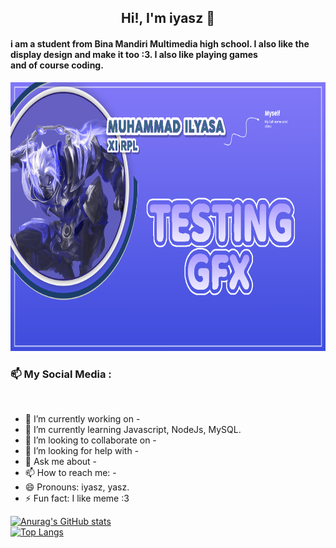 ## <center>Hi!, I'm iyasz 👋</center>
#### i am a student from Bina Mandiri Multimedia high school. I also like the display design and make it too :3. I also like playing games <br> and of course coding.

<center><img src="bg.png" width="900" height="430"></center>

### 📫  My Social Media :

<br>

- 🔭 I’m currently working on - 
- 🌱 I’m currently learning Javascript, NodeJs, MySQL. 
- 👯 I’m looking to collaborate on - 
- 🤔 I’m looking for help with - 
- 💬 Ask me about - 
- 📫 How to reach me: - 
- 😄 Pronouns: iyasz, yasz. 
- ⚡ Fun fact: I like meme :3


[![Anurag's GitHub stats](https://github-readme-stats.vercel.app/api?username=iyasz)](https://github.com/anuraghazra/github-readme-stats)
<br>
[![Top Langs](https://github-readme-stats.vercel.app/api/top-langs/?username=iyasz)](https://github.com/anuraghazra/github-readme-stats)
